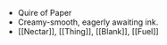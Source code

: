 - Quire of Paper
- Creamy-smooth, eagerly awaiting ink.
- [[Nectar]], [[Thing]], [[Blank]], [[Fuel]]